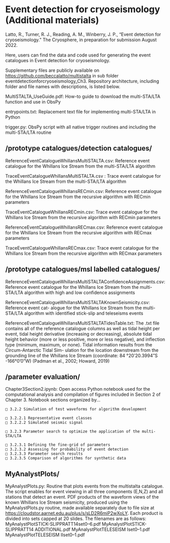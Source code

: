 # Event detection for cryoseismology (Additional materials)
Latto, R., Turner, R. J., Reading, A. M., Winberry, J. P., “Event detection for cryoseismology.” The Cryosphere, in preparation for submission August 2022.

Here, users can find the data and code used for generating the event catalogues in Event detection for cryoseismology.

Supplementary files are publicly available on https://github.com/beccalatto/multistalta in sub folder
eventdetectionforcryoseismology_Ch3.
Repository architecture, including folder and file names with descriptions, is listed below.

MultiSTALTA_UseGuide.pdf: How-to guide to download the multi-STA/LTA function and use in
ObsPy

entrypoints.txt: Replacement text file for implementing multi-STA/LTA in Python

trigger.py: ObsPy script with all native trigger routines and including the multi-STA/LTA routine

## /prototype catalogues/detection catalogues/

ReferenceEventCatalogueWhillansMultiSTALTA.csv: Reference event catalogue for the Whillans
Ice Stream from the multi-STA/LTA algorithm

TraceEventCatalogueWhillansMultiSTALTA.csv : Trace event catalogue for the Whillans Ice
Stream from the multi-STA/LTA algorithm

ReferenceEventCatalogueWhillansRECmin.csv: Reference event catalogue for the Whillans Ice
Stream from the recursive algorithm with RECmin parameters

TraceEventCatalogueWhillansRECmin.csv: Trace event catalogue for the Whillans Ice Stream
from the recursive algorithm with RECmin parameters

ReferenceEventCatalogueWhillansRECmax.csv: Reference event catalogue for the Whillans Ice
Stream from the recursive algorithm with RECmax parameters

TraceEventCatalogueWhillansRECmax.csv: Trace event catalogue for the Whillans Ice Stream
from the recursive algorithm with RECmax parameters

## /prototype catalogues/msl labelled catalogues/

ReferenceEventCatalogueWhillansMultiSTALTAConfidenceAssignments.csv: Reference event
catalogue for the Whillans Ice Stream from the multi-STA/LTA algorithm with high and low confidence
assignments

ReferenceEventCatalogueWhillansMultiSTALTAKnownSeismicity.csv: Reference event cat-
alogue for the Whillans Ice Stream from the multi-STA/LTA algorithm with identified stick-slip and
teleseisms events

ReferenceEventCatalogueWhillansMultiSTALTATidesTable.txt: The .txt file contains all of the reference catalogue columns as well as tidal height per event, tidal height derivative (increasing or decreasing), absolute tidal height behavior (more or less positive, more or less negative), and inflection
type (minimum, maximum, or none). Tidal information results from the Circum-Antarctic Tidal Sim-
ulation for the location downstream from the grounding line of the Whillans Ice Stream (coordinate:
84 °20’20.3994”S -166°0’0”W) (Padman et al., 2002; Howard, 2019)

## /parameter evaluation/

Chapter3Section2.ipynb: Open access Python notebook used for the computational analysis and
compilation of figures included in Section 2 of Chapter 3. Notebook sections organized by...

```
□ 3.2.2 Simulation of test waveforms for algorithm development
```
```
□ 3.2.2.1 Representative event classes
□ 3.2.2.2 Simulated seismic signal
```
```
□ 3.2.3 Parameter search to optimize the application of the multi-STA/LTA
```
```
□ 3.2.3.1 Defining the fine-grid of parameters
□ 3.2.3.2 Assessing for probability of event detection
□ 3.2.3.3 Parameter search results
□ 3.2.3.5 Comparison of algorithms for synthetic data
```
## MyAnalystPlots/

MyAnalystPlots.py: Routine that plots events from the multistalta catalogue. The script enables
for event viewing in all three components (E,N,Z) and all stations that detect an event.
PDF products of the waveform views of the known Whillans Ice Stream seismicity, produced using the
MyAnalystPlots.py routine, made available separately due to file size at
https://cloudstor.aarnet.edu.au/plus/s/sLD2R6miP2wXoLY. Each product is divided into sets capped at
20 slides. The filenames are as follows:
MyAnalystPlotSTICK-SLIPPRATT14set0–6.pdf
MyAnalystPlotSTICK-SLIPPRATT14 ADDITIONAL.pdf
MyAnalystPlotTELESEISM Iset0–1.pdf
MyAnalystPlotTELESEISM IIset0–1.pdf
